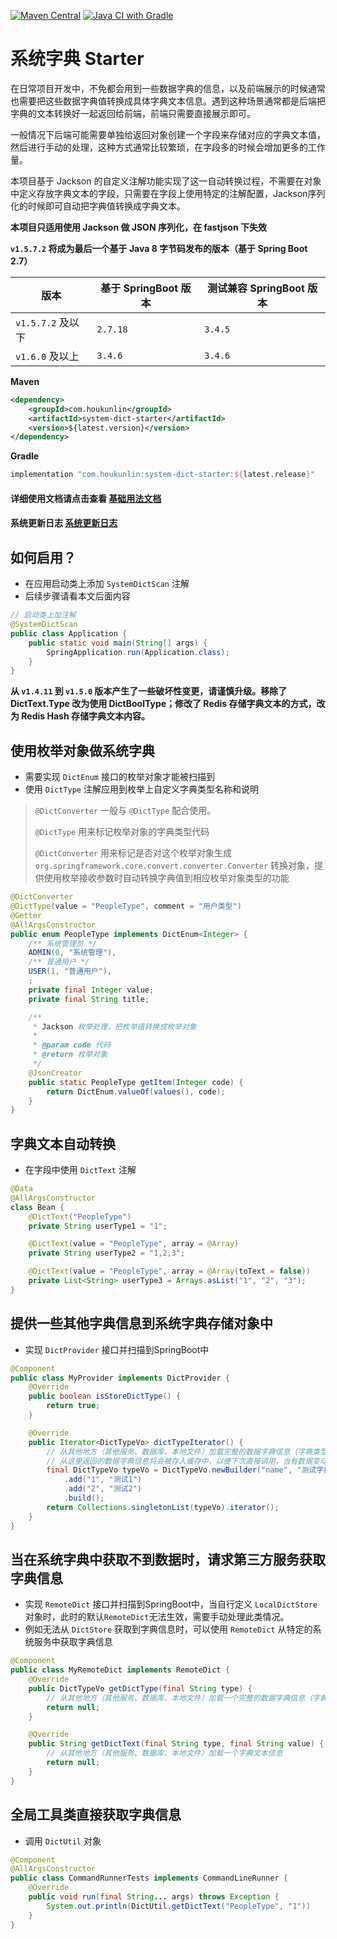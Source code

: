 [![Maven Central](https://img.shields.io/maven-central/v/com.houkunlin/system-dict-starter.svg?label=Maven%20Central)](https://search.maven.org/search?q=g:%22com.houkunlin%22%20AND%20a:%22system-dict-starter%22)
[![Java CI with Gradle](https://github.com/houkunlin-starter/system-dict-starter/actions/workflows/gradle.yml/badge.svg)](https://github.com/houkunlin-starter/system-dict-starter/actions/workflows/gradle.yml)

# 系统字典 Starter

在日常项目开发中，不免都会用到一些数据字典的信息，以及前端展示的时候通常也需要把这些数据字典值转换成具体字典文本信息。遇到这种场景通常都是后端把字典的文本转换好一起返回给前端，前端只需要直接展示即可。

一般情况下后端可能需要单独给返回对象创建一个字段来存储对应的字典文本值，然后进行手动的处理，这种方式通常比较繁琐，在字段多的时候会增加更多的工作量。

本项目基于 Jackson 的自定义注解功能实现了这一自动转换过程，不需要在对象中定义存放字典文本的字段，只需要在字段上使用特定的注解配置，Jackson序列化的时候即可自动把字典值转换成字典文本。

**本项目只适用使用 Jackson 做 JSON 序列化，在 fastjson 下失效**

**`v1.5.7.2` 将成为最后一个基于 Java 8 字节码发布的版本（基于 Spring Boot 2.7）**

| 版本             | 基于 SpringBoot 版本 | 测试兼容 SpringBoot 版本 |
|----------------|------------------|--------------------|
| `v1.5.7.2` 及以下 | `2.7.18`         | `3.4.5`            |
| `v1.6.0` 及以上   | `3.4.6`          | `3.4.6`            |

**Maven**

```xml
<dependency>
    <groupId>com.houkunlin</groupId>
    <artifactId>system-dict-starter</artifactId>
    <version>${latest.version}</version>
</dependency>
```

**Gradle**

```groovy
implementation "com.houkunlin:system-dict-starter:${latest.release}"
```



#### 详细使用文档请点击查看 [基础用法文档](./usage.md) 
#### 系统更新日志 [系统更新日志](./changelog.md) 

## 如何启用？

- 在应用启动类上添加 `SystemDictScan` 注解
- 后续步骤请看本文后面内容

```java
// 启动类上加注解
@SystemDictScan
public class Application {
    public static void main(String[] args) {
        SpringApplication.run(Application.class);
    }
}
```

**从 `v1.4.11` 到 `v1.5.0` 版本产生了一些破坏性变更，请谨慎升级。移除了 DictText.Type 改为使用 DictBoolType；修改了 Redis 存储字典文本的方式，改为 Redis Hash 存储字典文本内容。**



## 使用枚举对象做系统字典

- 需要实现 `DictEnum` 接口的枚举对象才能被扫描到
- 使用 `DictType` 注解应用到枚举上自定义字典类型名称和说明

> `@DictConverter` 一般与 `@DictType` 配合使用。
>
> `@DictType` 用来标记枚举对象的字典类型代码
>
> `@DictConverter` 用来标记是否对这个枚举对象生成 `org.springframework.core.convert.converter.Converter` 转换对象，提供使用枚举接收参数时自动转换字典值到相应枚举对象类型的功能

```java
@DictConverter
@DictType(value = "PeopleType", comment = "用户类型")
@Getter
@AllArgsConstructor
public enum PeopleType implements DictEnum<Integer> {
    /** 系统管理员 */
    ADMIN(0, "系统管理"),
    /** 普通用户 */
    USER(1, "普通用户"),
    ;
    private final Integer value;
    private final String title;

    /**
     * Jackson 枚举处理，把枚举值转换成枚举对象
     *
     * @param code 代码
     * @return 枚举对象
     */
    @JsonCreator
    public static PeopleType getItem(Integer code) {
        return DictEnum.valueOf(values(), code);
    }
}
```



## 字典文本自动转换

- 在字段中使用 `DictText` 注解

```java
@Data
@AllArgsConstructor
class Bean {
    @DictText("PeopleType")
    private String userType1 = "1";

    @DictText(value = "PeopleType", array = @Array)
    private String userType2 = "1,2,3";

    @DictText(value = "PeopleType", array = @Array(toText = false))
    private List<String> userType3 = Arrays.asList("1", "2", "3");
}
```



## 提供一些其他字典信息到系统字典存储对象中

- 实现 `DictProvider` 接口并扫描到SpringBoot中

```java
@Component
public class MyProvider implements DictProvider {
    @Override
    public boolean isStoreDictType() {
        return true;
    }

    @Override
    public Iterator<DictTypeVo> dictTypeIterator() {
        // 从其他地方（其他服务、数据库、本地文件）加载完整的数据字典信息（字典类型+字典值列表）
        // 从这里返回的数据字典信息将会被存入缓存中，以便下次直接调用，当有数据变动时可以发起 RefreshDictEvent 事件通知更新字典信息
        final DictTypeVo typeVo = DictTypeVo.newBuilder("name", "测试字典")
            .add("1", "测试1")
            .add("2", "测试2")
            .build();
        return Collections.singletonList(typeVo).iterator();
    }
}
```



## 当在系统字典中获取不到数据时，请求第三方服务获取字典信息

- 实现 `RemoteDict` 接口并扫描到SpringBoot中，当自行定义 `LocalDictStore` 对象时，此时的默认`RemoteDict`无法生效，需要手动处理此类情况。
- 例如无法从 `DictStore` 获取到字典信息时，可以使用 `RemoteDict` 从特定的系统服务中获取字典信息

```java
@Component
public class MyRemoteDict implements RemoteDict {
    @Override
    public DictTypeVo getDictType(final String type) {
        // 从其他地方（其他服务、数据库、本地文件）加载一个完整的数据字典信息（字典类型+字典值列表）
        return null;
    }

    @Override
    public String getDictText(final String type, final String value) {
        // 从其他地方（其他服务、数据库、本地文件）加载一个字典文本信息
        return null;
    }
}
```



## 全局工具类直接获取字典信息

- 调用 `DictUtil` 对象

```java
@Component
@AllArgsConstructor
public class CommandRunnerTests implements CommandLineRunner {
    @Override
    public void run(final String... args) throws Exception {
        System.out.println(DictUtil.getDictText("PeopleType", "1"))
    }
}
```
